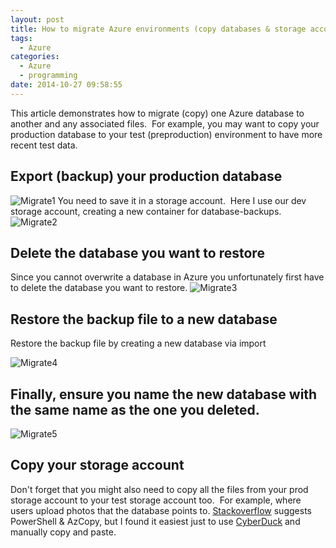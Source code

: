 ```yaml
---
layout: post
title: How to migrate Azure environments (copy databases & storage accounts)
tags:
  - Azure
categories:
  - Azure
  - programming
date: 2014-10-27 09:58:55
---
```


This article demonstrates how to migrate (copy) one Azure database to another and any associated files.  For example, you may want to copy your production database to your test (preproduction) environment to have more recent test data.

## Export (backup) your production database
![Migrate1](Migrate1.png)
You need to save it in a storage account.  Here I use our dev storage account, creating a new container for database-backups. ![Migrate2](Migrate2.png)

## Delete the database you want to restore
Since you cannot overwrite a database in Azure you unfortunately first have to delete the database you want to restore. ![Migrate3](Migrate3.png)

## Restore the backup file to a new database
Restore the backup file by creating a new database via import

![Migrate4](Migrate4.png)

## Finally, ensure you name the new database with the same name as the one you deleted.
![Migrate5](Migrate5.png)

## Copy your storage account
Don't forget that you might also need to copy all the files from your prod storage account to your test storage account too.  For example, where users upload photos that the database points to. [Stackoverflow](http://stackoverflow.com/questions/8582145/copying-storage-data-from-one-azure-account-to-another) suggests PowerShell & AzCopy, but I found it easiest just to use [CyberDuck](https://cyberduck.io/) and manually copy and paste.
